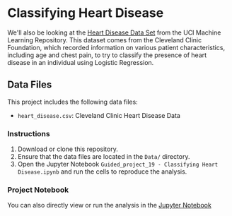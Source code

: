 # Classifying Heart Disease

We'll also be looking at the [Heart Disease Data Set](https://archive.ics.uci.edu/ml/datasets/Heart+Disease) from the UCI Machine Learning Repository. This dataset comes from the Cleveland Clinic Foundation, which recorded information on various patient characteristics, including age and chest pain, to try to classify the presence of heart disease in an individual using Logistic Regression.

## Data Files

This project includes the following data files:

- `heart_disease.csv`: Cleveland Clinic Heart Disease Data

### Instructions

1. Download or clone this repository.
2. Ensure that the data files are located in the `Data/` directory.
3. Open the Jupyter Notebook `Guided_project_19 - Classifying Heart Disease.ipynb` and run the cells to reproduce the analysis.

### Project Notebook

You can also directly view or run the analysis in the [Jupyter Notebook](https://github.com/timmueller0/data_projects_misc/blob/main/projects/guided_project13_building_a_spam_filter_with_naive_bayes/Guided_project_13%20-%20Building%20a%20Spam%20Filter%20with%20Naive%20Bayes.ipynb)




